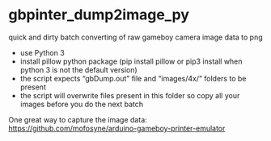 # gbpinter_dump2image_py
quick and dirty batch converting of raw gameboy camera image data to png

- use Python 3
- install pillow python package (pip install pillow or pip3 install when python 3 is not the default version)
- the script expects “gbDump.out” file and “images/4x/” folders to be present
- the script will overwrite files present in this folder so copy all your images before you do the next batch

One great way to capture the image data:
https://github.com/mofosyne/arduino-gameboy-printer-emulator
